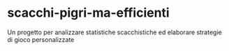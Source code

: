 # scacchi-pigri-ma-efficienti
Un progetto per analizzare statistiche scacchistiche ed elaborare strategie di gioco personalizzate
